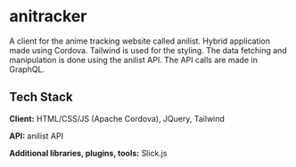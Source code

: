 # anitracker

A client for the anime tracking website called anilist. Hybrid application made using Cordova. Tailwind is used for the styling. The data fetching and manipulation is done using the anilist API. The API calls are made in GraphQL.

## Tech Stack

**Client:** HTML/CSS/JS (Apache Cordova), JQuery, Tailwind

**API:** anilist API

**Additional libraries, plugins, tools:** Slick.js
